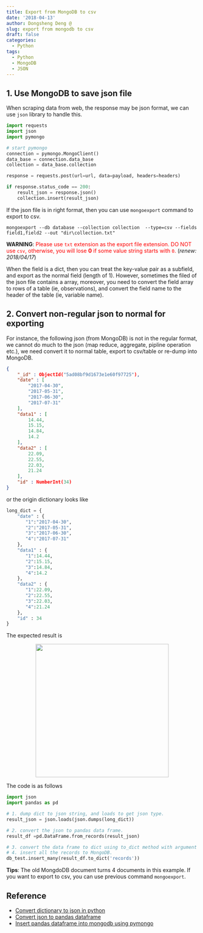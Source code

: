 ```yaml
---
title: Export from MongoDB to csv
date: '2018-04-13'
author: Dongsheng Deng @
slug: export from mongodb to csv
draft: false
categories:
  - Python
tags:
  - Python
  - MongoDB
  - JSON
---
```


## 1. Use MongoDB to save json file
When scraping data from web, the response may be json format, we can use `json` library to handle this.

```python
import requests
import json
import pymongo

# start pymongo
connection = pymongo.MongoClient()
data_base = connection.data_base
collection = data_base.collection

response = requests.post(url=url, data=payload, headers=headers)

if response.status_code == 200:
    result_json = response.json()
    collection.insert(result_json)
```

If the json file is in right format, then you can use `mongoexport` command to export to csv.

```shell 
mongoexport --db database --collection collection  --type=csv --fields field1,field2 --out "dir\collection.txt"
```
**WARNING**: <span style="color:red">Please use `txt` extension as the export file extension. DO NOT use `csv`, otherwise, you will lose **0** if some value string starts with `0`.</span> (*renew: 2018/04/17*)

When the field is a dict, then you can treat the key-value pair as a subfield, and export as the normal field (length of 1). However, sometimes the filed of the json file contains a array, moreover, you need to convert the field array to rows of a table (ie, observations), and convert the field name to the header of the table (ie, variable name). 

## 2. Convert non-regular json to normal for exporting
For instance, the following json (from MongoDB) is not in the regular format, we cannot do much to the json (map reduce, aggregate, pipline operation etc.), we need convert it to normal table, export to csv/table or re-dump into MongoDB.

```json
{ 
    "_id" : ObjectId("5ad08bf9d1673e1e60f97725"), 
    "date" : [
        "2017-04-30", 
        "2017-05-31", 
        "2017-06-30", 
        "2017-07-31"
    ], 
    "data1" : [
        14.44, 
        15.15, 
        14.84, 
        14.2
    ], 
    "data2" : [
        22.09, 
        22.55, 
        22.03, 
        21.24
    ], 
    "id" : NumberInt(34)
}
```

or the origin dictionary looks like

```python
long_dict = {
    "date" : {
       "1":"2017-04-30", 
       "2":"2017-05-31", 
       "3":"2017-06-30", 
       "4":"2017-07-31"
    }, 
    "data1" : {
       "1":14.44, 
       "2":15.15, 
       "3":14.84, 
       "4":14.2
    }, 
    "data2" : {
       "1":22.09, 
       "2":22.55, 
       "3":22.03, 
       "4":21.24
    }, 
    "id" : 34
}
```

The expected result is 

<center><img src="/posts/image/expected.png" width=350,alt="expected result" /></center>

The code is as follows

```python
import json 
import pandas as pd

# 1. dump dict to json string, and loads to get json type.
result_json = json.loads(json.dumps(long_dict))

# 2. convert the json to pandas data frame.
result_df =pd.DataFrame.from_records(result_json)

# 3. convert the data frame to dict using to_dict method with argument "records".
# 4. insert all the records to MongoDB.
db_test.insert_many(result_df.to_dict('records'))
```

**Tips**: The old MongdoDB document turns 4 documents in this example. If you want to export to csv, you can use previous command `mongoexport`.


## Reference 

+ [Convert dictionary to json in python](https://stackoverflow.com/questions/26745519/converting-dictionary-to-json-in-python)
+ [Convert json to pandas dataframe](https://stackoverflow.com/questions/21104592/json-to-pandas-dataframe)
+ [Insert pandas dataframe into mongodb using pymongo](https://stackoverflow.com/questions/20167194/insert-a-pandas-dataframe-into-mongodb-using-pymongo)


